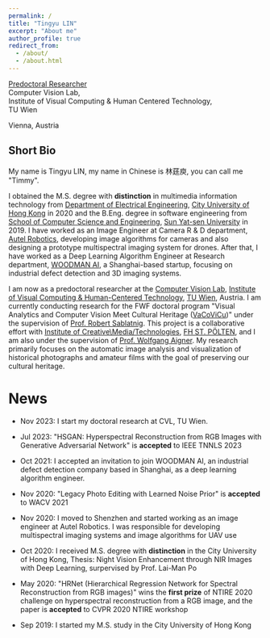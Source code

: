 ```yaml
---
permalink: /
title: "Tingyu LIN"
excerpt: "About me"
author_profile: true
redirect_from: 
  - /about/
  - /about.html
---
```


[Predoctoral Researcher](https://informatics.tuwien.ac.at/people/tingyu-lin)<br>
Computer Vision Lab,<br>
Institute of Visual Computing & Human Centered Technology,<br>
TU Wien<br>

Vienna, Austria <br>

**Short Bio**
------
My name is Tingyu LIN, my name in Chinese is 林莛庾, you can call me "Timmy".<br>

I obtained the M.S. degree with **distinction** in multimedia information technology from [Department of Electrical Engineering](https://www.ee.cityu.edu.hk/), [City University of Hong Kong](https://www.cityu.edu.hk/) in 2020 and the B.Eng. degree in software engineering from [School of Computer Science and Engineering](https://cse.sysu.edu.cn/), [Sun Yat-sen University](https://www.sysu.edu.cn/) in 2019. I have worked as an Image Engineer at Camera R & D department, [Autel Robotics](https://www.autelrobotics.cn/), developing image algorithms for cameras and also designing a prototype multispectral imaging system for drones. After that, I have worked as a Deep Learning Algorithm Engineer at Research department, [WOODMAN AI](https://www.woodman-ai.com/), a Shanghai-based startup, focusing on industrial defect detection and 3D imaging systems.<br>

I am now as a predoctoral researcher at the [Computer Vision Lab](https://cvl.tuwien.ac.at/), [Institute of Visual Computing & Human-Centered Technology](https://informatics.tuwien.ac.at/), [TU Wien](https://www.tuwien.at/en/), Austria. I am currently conducting research for the FWF doctoral program "Visual Analytics and Computer Vision Meet Cultural Heritage ([VaCoViCu](https://visual-heritage.fhstp.ac.at/))" under the supervision of [Prof. Robert Sablatnig](https://cvl.tuwien.ac.at/staff/robert-sablatnig/). This project is a collaborative effort with [Institute of Creative\Media/Technologies](https://icmt.fhstp.ac.at/en), [FH ST. PÖLTEN](https://research.fhstp.ac.at/en), and I am also under the supervision of [Prof. Wolfgang Aigner](https://icmt.fhstp.ac.at/en/team/wolfgang-aigner). My research primarily focuses on the automatic image analysis and visualization of historical photographs and amateur films with the goal of preserving our cultural heritage.
<br/>

**News**
======

- Nov 2023: I start my doctoral research at CVL, TU Wien.

- Jul 2023: "HSGAN: Hyperspectral Reconstruction from RGB Images with Generative Adversarial Network" is **accepted** to IEEE TNNLS 2023

- Oct 2021: I accepted an invitation to join WOODMAN AI, an industrial defect detection company based in Shanghai, as a deep learning algorithm engineer.

- Nov 2020: "Legacy Photo Editing with Learned Noise Prior" is **accepted** to WACV 2021

- Nov 2020: I moved to Shenzhen and started working as an image engineer at Autel Robotics. I was responsible for developing multispectral imaging systems and image algorithms for UAV use

- Oct 2020: I received M.S. degree with **distinction** in the City University of Hong Kong, Thesis: Night Vision Enhancement through NIR Images with Deep Learning, surpervised by Prof. Lai-Man Po

- May 2020: "HRNet (Hierarchical Regression Network for Spectral Reconstruction from RGB images)" wins the **first prize** of NTIRE 2020 challenge on hyperspectral reconstruction from a RGB image, and the paper is **accepted** to CVPR 2020 NTIRE workshop

- Sep 2019: I started my M.S. study in the City University of Hong Kong